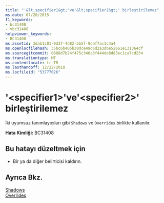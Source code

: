 ```yaml
---
title: "'&lt;specifier1&gt;'ve'&lt;specifier2&gt;' birleştirilemez"
ms.date: 07/20/2015
f1_keywords:
- bc31408
- vbc31408
helpviewer_keywords:
- BC31408
ms.assetid: 3dab1c01-0d37-4d82-bb5f-9daf7ac1c4a4
ms.openlocfilehash: 35bc6b405b30dce49d6d2a3dbe52661e131364cf
ms.sourcegitcommit: 0888d7b24f475c346a3f444de8d83ec1ca7cd234
ms.translationtype: MT
ms.contentlocale: tr-TR
ms.lasthandoff: 12/22/2018
ms.locfileid: "53777026"
---
```

# <a name="ltspecifier1gt-and-ltspecifier2gt-cannot-be-combined"></a>'&lt;specifier1&gt;'ve'&lt;specifier2&gt;' birleştirilemez
İki uyumsuz tanımlayıcıları gibi `Shadows` ve `Overrides` birlikte kullanılır.  
  
 **Hata Kimliği:** BC31408  
  
## <a name="to-correct-this-error"></a>Bu hatayı düzeltmek için  
  
-   Bir ya da diğer belirticisi kaldırın.  
  
## <a name="see-also"></a>Ayrıca Bkz.  
 [Shadows](../../visual-basic/language-reference/modifiers/shadows.md)  
 [Overrides](../../visual-basic/language-reference/modifiers/overrides.md)
